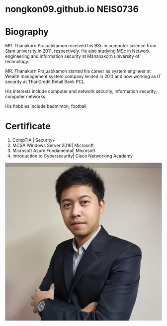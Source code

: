 # nongkon09.github.io NEIS0736
<h1>Biography</h1>
<p>MR. Thanakorn Prajuabkamon received his BSc in computer science from Siam university in 2011, respectively. He also studying MSc in Network engineering and information security at Mahanakorn university of technology.
</p>
<p>
MR. Thanakorn Prajuabkamon started his career as system engineer at Wealth management system company limited in 2011 and now working as IT security at Thai Credit Retail Bank PCL.
</p>
<p>
His interests include computer and network security, information security, computer networks.
</p>
<p>
His hobbies include badminton, football
</p>
<h1>Certificate</h1>
<ol>
<li>
CompTIA | Security+
</li>
<li>
MCSA Windows Server 2016| Microsoft
</li>
<li>
Microsoft Azure Fundamental| Microsoft
</li>
<li>
Introduction to Cybersecurity| Cisco Networking Academy
</li>
</ol>
<img src="tanakon_bio.jpg">